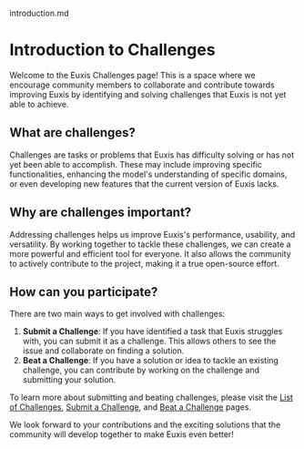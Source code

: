 introduction.md

# Introduction to Challenges

Welcome to the Euxis Challenges page! This is a space where we encourage community members to collaborate and contribute towards improving Euxis by identifying and solving challenges that Euxis is not yet able to achieve.

## What are challenges?

Challenges are tasks or problems that Euxis has difficulty solving or has not yet been able to accomplish. These may include improving specific functionalities, enhancing the model's understanding of specific domains, or even developing new features that the current version of Euxis lacks.

## Why are challenges important?

Addressing challenges helps us improve Euxis's performance, usability, and versatility. By working together to tackle these challenges, we can create a more powerful and efficient tool for everyone. It also allows the community to actively contribute to the project, making it a true open-source effort.

## How can you participate?

There are two main ways to get involved with challenges:

1. **Submit a Challenge**: If you have identified a task that Euxis struggles with, you can submit it as a challenge. This allows others to see the issue and collaborate on finding a solution.
2. **Beat a Challenge**: If you have a solution or idea to tackle an existing challenge, you can contribute by working on the challenge and submitting your solution.

To learn more about submitting and beating challenges, please visit the [List of Challenges](list.md), [Submit a Challenge](submit.md), and [Beat a Challenge](beat.md) pages.

We look forward to your contributions and the exciting solutions that the community will develop together to make Euxis even better!
